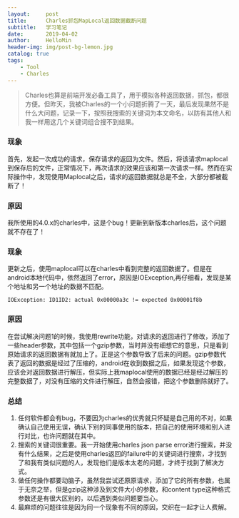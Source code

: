```yaml
---
layout:     post
title:      Charles抓包MapLocal返回数据截断问题
subtitle:   学习笔记
date:       2019-04-02
author:     HelloMin
header-img: img/post-bg-lemon.jpg
catalog: true
tags:
    - Tool
    - Charles
---
```


> Charles也算是前端开发必备工具了，用于模拟各种返回数据，抓包，都很方便。但昨天，我被Charles的一个小问题折腾了一天，最后发现果然不是什么大问题，记录一下，按照我搜索的关键词为本文命名，以防有其他人和我一样用这几个关键词组合搜不到结果。

### 现象
首先，发起一次成功的请求，保存请求的返回为文件。然后，将该请求maplocal到保存后的文件，正常情况下，再次请求的效果应该和第一次请求一样。然而在实际操作中，发现使用Maplocal之后，请求的返回数据就总是不全，大部分都被截断了！

### 原因
我所使用的4.0.x的charles中，这是个bug！更新到新版本charles后，这个问题就不存在了！

### 现象
更新之后，使用maplocal可以在charles中看到完整的返回数据了。但是在android本地代码中，依然返回了error，原因是IOException,再仔细看，发现是某个地址和另一个地址的数据不匹配。

```
IOException: ID1ID2: actual 0x00000a3c != expected 0x00001f8b
```

### 原因
在尝试解决问题1的时候，我使用rewrite功能，对请求的返回进行了修改，添加了一些header参数，其中包括一个gzip参数，当时并没有细想它的意思，只是看到原始请求的返回数据有就加上了。正是这个参数导致了后来的问题。gzip参数代表了返回的数据是经过了压缩的，android在收到数据之后，如果发现这个参数，应该会对返回数据进行解压，但实际上我maplocal使用的数据已经是经过解压的完整数据了，对没有压缩的文件进行解压，自然会报错，把这个参数删除就好了。

### 总结
1. 任何软件都会有bug，不要因为charles的优秀就只怀疑是自己用的不对，如果确认自己使用无误，确认下别的同事使用的版本，把自己的使用环境和别人进行对比，也许问题就在其中。
2. 搜索的关键词很重要。我一开始使用charles json parse error进行搜索，并没有什么结果，之后是使用charles返回的failure中的关键词进行搜索，才找到了和我有类似问题的人，发现他们是版本太老的问题，才终于找到了解决方式。
3. 做任何操作都要动脑子，虽然我尝试还原原请求，添加了它的所有参数，也属于无奈之举，但是gzip这种涉及到文件大小的参数，和content type这种格式参数还是有很大区别的，以后遇到类似问题要当心。
4. 最麻烦的问题往往是因为同一个现象有不同的原因，交织在一起才让人费解。
